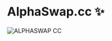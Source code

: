 # AlphaSwap.cc ✨

![ALPHASWAP CC](https://user-images.githubusercontent.com/113842155/197469016-de3a0bce-883a-45c9-8a0e-f67f85402155.png)
